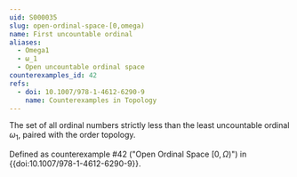 ```yaml
---
uid: S000035
slug: open-ordinal-space-[0,omega)
name: First uncountable ordinal
aliases:
  - Omega1
  - ω_1
  - Open uncountable ordinal space
counterexamples_id: 42
refs:
  - doi: 10.1007/978-1-4612-6290-9 
    name: Counterexamples in Topology
---
```

The set of all ordinal numbers strictly less than the least uncountable ordinal $\omega_1$, paired with the order topology.

Defined as counterexample #42 ("Open Ordinal Space $[0,\Omega)$")
in {{doi:10.1007/978-1-4612-6290-9}}.
